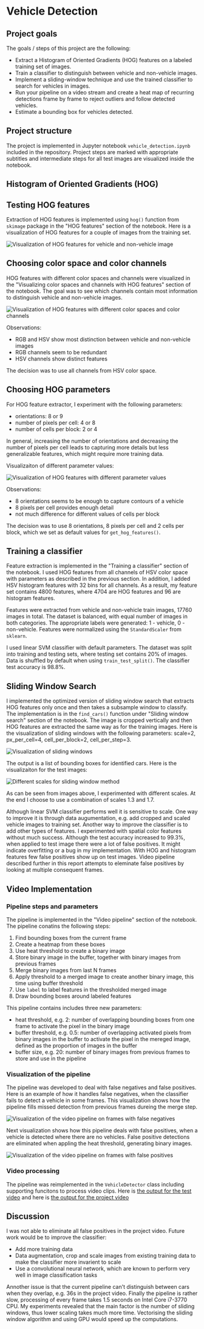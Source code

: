 # Vehicle Detection

## Project goals

The goals / steps of this project are the following:

* Extract a Histogram of Oriented Gradients (HOG) features on a labeled training set of images.
* Train a classifier to distinguish between vehicle and non-vehicle images.
* Implement a sliding-window technique and use the trained classifier to search for vehicles in images.
* Run your pipeline on a video stream and create a heat map of recurring detections frame by frame to reject outliers and follow detected vehicles.
* Estimate a bounding box for vehicles detected.

## Project structure

The project is implemented in Jupyter notebook `vehicle_detection.ipynb` included in the repository. Project steps are marked with appropriate subtitles and intermediate steps for all test images are visualized inside the notebook.

## Histogram of Oriented Gradients (HOG)

## Testing HOG features

Extraction of HOG features is implemented using `hog()` function from `skimage` package in the "HOG features" section of the notebook. Here is a visualization of HOG features for a couple of images from the training set.

![](output_images/hog_test.png "Visualization of HOG features for vehicle and non-vehicle image")

## Choosing color space and color channels

HOG features with different color spaces and channels were visualized in the "Visualizing color spaces and channels with HOG features" section of the notebook. The goal was to see which channels contain most information to distinguish vehicle and non-vehicle images.

![](output_images/hog_color.png "Visualization of HOG features with different color spaces and color channels")

Observations:

* RGB and HSV show most distinction between vehicle and non-vehicle images
* RGB channels seem to be redundant
* HSV channels show distinct features

The decision was to use all channels from HSV color space.

## Choosing HOG parameters

For HOG feature extractor, I experiment with the following parameters:

* orientations: 8 or 9
* number of pixels per cell: 4 or 8
* number of cells per block: 2 or 4

In general, increasing the number of orientations and decreasing the number of pixels per cell leads to capturing more details but less generalizable features, which might require more training data.

Visualizaiton of different parameter values:

![](output_images/hog_params.png "Visualization of HOG features with different parameter values")

Observations:

* 8 orientations seems to be enough to capture contours of a vehicle
* 8 pixels per cell provides enough detail
* not much difference for different values of cells per block

The decision was to use 8 orientations, 8 pixels per cell and 2 cells per block, which we set as default values for `get_hog_features()`.

## Training a classifier

Feature extraction is implemented in the "Training a classifier" section of the notebook. I used HOG features from all channels of HSV color space with parameters as described in the previous section. In addition, I added HSV histogram features with 32 bins for all channels. As a result, my feature set contains 4800 features, where 4704 are HOG features and 96 are histogram features.

Features were extracted from vehicle and non-vehicle train images, 17760 images in total. The dataset is balanced, with equal number of images in both categories. The appropriate labels were generated: 1 - vehicle, 0 - non-vehicle. Features were normalized using the `StandardScaler` from `sklearn`.

I used linear SVM classifier with default parameters. The dataset was split into training and testing sets, where testing set contains 20% of images. Data is shuffled by default when using `train_test_split()`. The classifier test accuracy is 98.8%.

## Sliding Window Search

I implemented the optimized version of sliding window search that extracts HOG features only once and then takes a subsample window to classify. The implementation is in the `find_cars()` function under "Sliding window search" section of the notebook. The image is cropped vertically and then HOG features are extracted the same way as for the training images. Here is the visualization of sliding windows with the following parameters:
scale=2, px_per_cell=4, cell_per_block=2, cell_per_step=3.

![](output_images/windows.png "Visualization of sliding windows")

The output is a list of bounding boxes for identified cars. Here is the visualizaiton for the test images:

![](output_images/sliding_window.png "Different scales for sliding window method")

As can be seen from images above, I experimented with different scales. At the end I choose to use a combination of scales 1.3 and 1.7.

Although linear SVM classifier performs well it is sensitive to scale. One way to improve it is through data augumentation, e.g. add cropped and scaled vehicle images to training set. Another way to improve the classifier is to add other types of features. I experimented with spatial color features without much success. Although the test accuracy increased to 99.3%, when applied to test image there were a lot of false positives. It might indicate overfitting or a bug in my implementation. With HOG and histogram features few false positives show up on test images. Video pipeline described further in this report attempts to eleminate false positives by looking at multiple consequent frames.

## Video Implementation

### Pipeline steps and parameters

The pipeline is implemented in the "Video pipeline" section of the notebook. The pipeline conatins the following steps:

1. Find bounding boxes from the current frame
1. Create a heatmap from these boxes
1. Use heat threshold to create a binary image
1. Store binary image in the buffer, together with binary images from previous frames
1. Merge binary images from last N frames
1. Apply threshold to a merged image to create another binary image, this time using buffer threshold
1. Use `label` to label features in the thresholded merged image
1. Draw bounding boxes around labeled features

This pipeline contains includes three new parameters:

* heat threshold, e.g. 2: number of overlapping bounding boxes from one frame to activate the pixel in the binary image
* buffer threshold, e.g. 0.5: number of overlapping activated pixels from binary images in the buffer to activate the pixel in the mereged image, defined as the proportion of images in the buffer
* buffer size, e.g. 20: number of binary images from previous frames to store and use in the pipeline

### Visualization of the pipeline

The pipeline was developed to deal with false negatives and false positives. Here is an example of how it handles false negatives, when the classifier fails to detect a vehicle in some frames. This visualization shows how the pipeline fills missed detection from previous frames dureing the merge step.

![](output_images/false_neg.png "Visualization of the video pipeline on frames with false negatives")

Next visualization shows how this pipeline deals with false positives, when a vehicle is detected where there are no vehicles. False positive detections are eliminated when appling the heat threshold, generating binary images.

![](output_images/false_pos.png "Visualization of the video pipeline on frames with false positives")

### Video processing

The pipeline was reimplemented in the `VehicleDetector` class including supporting funcitons to process video clips.
Here is [the output for the test video](./output_videos/test_video.mp4) and here is [the output for the project video](./output_videos/project_video.mp4)

## Discussion

I was not able to eliminate all false positives in the project video. Future work would be to improve the classifier:

* Add more training data
* Data augmentation, crop and scale images from existing training data to make the classifier more invarient to scale
* Use a convolutional neural network, which are known to perform very well in image classification tasks

Annother issue is that the current pipeline can't distinguish between cars when they overlap, e.g. 36s in the project video. Finally the pipeline is rather slow, processing of every frame takes 1.5 seconds on Intel Core i7-3770 CPU. My experiments revealed that the main factor is the number of sliding windows, thus lower scaling takes much more time. Vectorising the sliding window algorithm and using GPU would speed up the computations.